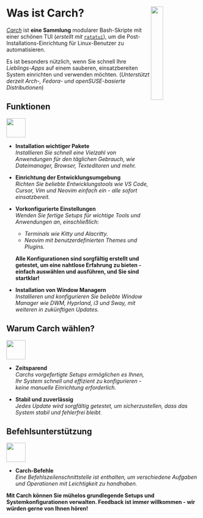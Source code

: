 <h1></h1>
<img
  src="/carch.png"
  width="25%"
  align="right"
 />

<h1>Was ist Carch?</h1>

*[Carch](https://carch.chalisehari.com.np)* ist **eine Sammlung** modularer Bash-Skripte mit einer schönen TUI (*erstellt mit* [`ratatui`](https://github.com/ratatui-org/ratatui)), um die Post-Installations-Einrichtung für Linux-Benutzer zu automatisieren.

Es ist besonders nützlich, wenn Sie schnell Ihre *Lieblings-Apps* auf einem sauberen, einsatzbereiten System einrichten und verwenden möchten. (*Unterstützt derzeit Arch-, Fedora- und openSUSE-basierte Distributionen*)

## Funktionen
<img src="https://img.icons8.com/?size=80&id=vSx5PNyFqTTo&format=png" width="50" /> 

- **Installation wichtiger Pakete**  
  *Installieren Sie schnell eine Vielzahl von Anwendungen für den täglichen Gebrauch, wie Dateimanager, Browser, Texteditoren und mehr.*  

- **Einrichtung der Entwicklungsumgebung**  
  *Richten Sie beliebte Entwicklungstools wie VS Code, Cursor, Vim und Neovim einfach ein - alle sofort einsatzbereit.*  

- **Vorkonfigurierte Einstellungen**  
  *Wenden Sie fertige Setups für wichtige Tools und Anwendungen an, einschließlich:*  
  
  - *Terminals wie Kitty und Alacritty.*  
  - *Neovim mit benutzerdefinierten Themes und Plugins.*  
  
  **Alle Konfigurationen sind sorgfältig erstellt und getestet, um eine nahtlose Erfahrung zu bieten - einfach auswählen und ausführen, und Sie sind startklar!**

- **Installation von Window Managern**  
  *Installieren und konfigurieren Sie beliebte Window Manager wie DWM, Hyprland, i3 und Sway, mit weiteren in zukünftigen Updates.*  

## Warum Carch wählen?
<img src="https://img.icons8.com/?size=80&id=111409&format=png" width="50" />

- **Zeitsparend**  
  *Carchs vorgefertigte Setups ermöglichen es Ihnen, Ihr System schnell und effizient zu konfigurieren - keine manuelle Einrichtung erforderlich.*

- **Stabil und zuverlässig**  
  *Jedes Update wird sorgfältig getestet, um sicherzustellen, dass das System stabil und fehlerfrei bleibt.*  

## Befehlsunterstützung 
<img src="https://img.icons8.com/?size=80&id=114423&format=png" width="50" />

- **Carch-Befehle**  
  *Eine Befehlszeilenschnittstelle ist enthalten, um verschiedene Aufgaben und Operationen mit Leichtigkeit zu handhaben.*  

**Mit Carch können Sie mühelos grundlegende Setups und Systemkonfigurationen verwalten. Feedback ist immer willkommen - wir würden gerne von Ihnen hören!**